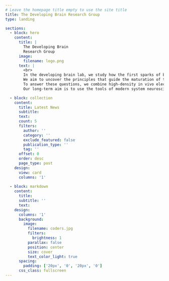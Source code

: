 ```yaml
---
# Leave the homepage title empty to use the site title
title: The Developing Brain Research Group
type: landing

sections:
  - block: hero
    content:
      title: |
        The Developing Brain
        Research Group
      image:
        filename: logo.png
      text: |
        <br>
		In the developing brain lab, we study how the first sparks of brain activity mature into the flexible, balanced networks that let us do all the complex behaviors  that truly make us human. 		
		We aim to uncover the principles that guide the maturation of the subtle balance between excitatory and inhibitory neurons,	and how through their tug-of-war that unfolds over development emerge complex neural dynamics.		
		To answer these questions, we combine high-density in vivo electrophysiology, opto- and chemogenetics in neonatal mice. We pair experiments with spiking neural network models to test mechanisms, and we aim at validating our findings against human neonatal EEG.		
		Our long-term aim is to use the tools of modern system neuroscience to advance our understanding of the very first steps of brain development, and to translate these insights into novel approaches to alter the course of neurodevelopmental disorders such as autism, epilepsy and schizophrenia.

  - block: collection
    content:
      title: Latest News
      subtitle:
      text:
      count: 5
      filters:
        author: ''
        category: ''
        exclude_featured: false
        publication_type: ''
        tag: ''
      offset: 0
      order: desc
      page_type: post
    design:
      view: card
      columns: '1'
  
  - block: markdown
    content:
      title:
      subtitle: ''
      text:
    design:
      columns: '1'
      background:
        image: 
          filename: coders.jpg
          filters:
            brightness: 1
          parallax: false
          position: center
          size: cover
          text_color_light: true
      spacing:
        padding: ['20px', '0', '20px', '0']
      css_class: fullscreen
---
```

